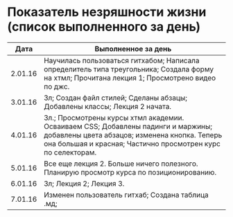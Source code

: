 # Показатель незряшности жизни (список выполненного за день)

| Дата  |             Выполненное за день          |
|-------|------------------------------------------|
|2.01.16|Научилась пользоваться гитхабом;  Написала определитель типа треугольника;  Создала форму на хтмл;  Прочитана лекция 1;  Просмотрено видео по джс.
|3.01.16|Зл; Создан файл стилей;  Сделаны абзацы;  Добавлены классы;  Лекция 2 начата.
|4.01.16| Зл.;  Просмотрены курсы хтмл академии. Осваиваем СSS;  Добавлены падинги и маржины;  добавлены цвета абзацов;  изменена кнопка. Теперь она большая и красная; Частично просмотрен курс по селекторам.
|5.01.16| Все еще лекция 2. Больше ничего полезного. Планирую просмотр курса по позиционированию.
|6.01.16|Зл;  Лекция 2;  Лекция 3. 
|7.01.16|Изменен пользователь гитхаб;  Создана таблица .мд;  